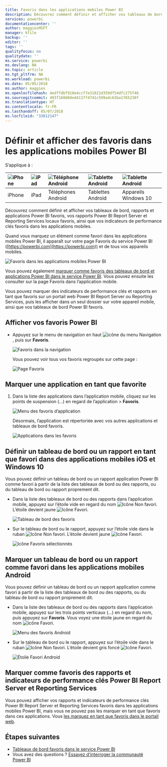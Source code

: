 ```yaml
---
title: Favoris dans les applications mobiles Power BI
description: Découvrez comment définir et afficher vos tableaux de bord, rapports et applications Power BI favoris, vos rapports Power BI Report Server et Reporting Services, ainsi que vos indicateurs de performance clés favoris dans les applications mobiles.
services: powerbi
documentationcenter: ''
author: maggiesMSFT
manager: kfile
backup: ''
editor: ''
tags: ''
qualityfocus: no
qualitydate: ''
ms.service: powerbi
ms.devlang: NA
ms.topic: article
ms.tgt_pltfrm: NA
ms.workload: powerbi
ms.date: 05/05/2018
ms.author: maggies
ms.openlocfilehash: 4edffdbf918e4ccf7e31821d359df54dfc275f46
ms.sourcegitcommit: 493f160d04ed411ff4741c599adc63ba1f65230f
ms.translationtype: HT
ms.contentlocale: fr-FR
ms.lasthandoff: 05/07/2018
ms.locfileid: "33812147"
---
```

# <a name="make-and-view-favorites-in-the-power-bi-mobile-apps"></a>Définir et afficher des favoris dans les applications mobiles Power BI
S’applique à :

| ![iPhone](media/mobile-apps-favorites/iphone-logo-50-px.png) | ![iPad](media/mobile-apps-favorites/ipad-logo-50-px.png) | ![Téléphone Android](media/mobile-apps-favorites/android-phone-logo-50-px.png) | ![Tablette Android](media/mobile-apps-favorites/android-tablet-logo-50-px.png) | ![Tablette Android](media/mobile-apps-favorites/win-10-logo-50-px.png) |
|:--- |:--- |:--- |:--- |:--- |
| iPhone |iPad |Téléphones Android |Tablettes Android |Appareils Windows 10 |

Découvrez comment définir et afficher vos tableaux de bord, rapports et applications Power BI favoris, vos rapports Power BI Report Server et Reporting Services locaux favoris, ainsi que vos indicateurs de performance clés favoris dans les applications mobiles.

Quand vous marquez un élément comme favori dans les applications mobiles Power BI, il apparaît sur votre page Favoris du service Power BI ([https://powerbi.com](https://powerbi.com)) et de tous vos appareils mobiles. 

![Favoris dans les applications mobiles Power BI](media/mobile-apps-find-content-mobile-devices/power-bi-android-favorites-reports.png)


Vous pouvez également [marquer comme favoris des tableaux de bord et applications Power BI dans le service Power BI](service-dashboard-favorite.md). Vous pouvez ensuite les consulter sur la page Favoris dans l’application mobile.

Vous pouvez marquer des indicateurs de performance clés et rapports en tant que favoris sur un portail web Power BI Report Server ou Reporting Services, puis les afficher dans un seul dossier sur votre appareil mobile, ainsi que vos tableaux de bord Power BI favoris.

## <a name="view-your-power-bi-favorites"></a>Afficher vos favoris Power BI
* Appuyez sur le menu de navigation en haut ![icône du menu Navigation](media/mobile-apps-favorites/power-bi-iphone-global-nav-button.png), puis sur **Favoris**.
  
  ![Favoris dans la navigation](media/mobile-apps-favorites/power-bi-ipad-faves-pbi-report-server.png)
  
  Vous pouvez voir tous vos favoris regroupés sur cette page :
  
  ![Page Favoris](media/mobile-apps-favorites/power-bi-ipad-favorites.png)

## <a name="make-an-app-a-favorite"></a>Marquer une application en tant que favorite
1. Dans la liste des applications dans l’application mobile, cliquez sur les points de suspension (...) en regard de l’application > **Favoris**.
   
    ![Menu des favoris d’application](media/mobile-apps-favorites/power-bi-android-favorite-app-ellipsis.png)
   
    Désormais, l’application est répertoriée avec vos autres applications et tableaux de bord favoris.
   
    ![Applications dans les favoris](media/mobile-apps-favorites/power-bi-android-favorite-apps.png)

## <a name="make-a-dashboard-or-report-a-favorite-in-the-ios-and-windows-10-mobile-apps"></a>Définir un tableau de bord ou un rapport en tant que favori dans des applications mobiles iOS et Windows 10
Vous pouvez définir un tableau de bord ou un rapport application Power BI comme favori à partir de la liste des tableaux de bord ou des rapports, ou du tableau de bord ou rapport proprement dit.

* Dans la liste des tableaux de bord ou des rapports dans l’application mobile, appuyez sur l’étoile vide en regard du nom ![Icône Non favori](media/mobile-apps-favorites/power-bi-mobile-not-favorite-icon.png). L’étoile devient jaune ![Icône Favori](media/mobile-apps-favorites/power-bi-mobile-yes-favorite-icon.png).
  
    ![Tableau de bord des favoris](media/mobile-apps-favorites/power-bi-mobile-make-dashboard-favorite.png)
* Sur le tableau de bord ou le rapport, appuyez sur l’étoile vide dans le ruban ![Icône Non favori](media/mobile-apps-favorites/power-bi-mobile-not-favorite-icon.png). L’étoile devient jaune ![Icône Favori](media/mobile-apps-favorites/power-bi-mobile-yes-favorite-icon.png).
  
    ![Icône Favoris sélectionnés](media/mobile-apps-favorites/power-bi-mobile-favorite-selected.png)

## <a name="make-a-dashboard-or-report-a-favorite-in-the-android-mobile-apps"></a>Marquer un tableau de bord ou un rapport comme favori dans les applications mobiles Android
Vous pouvez définir un tableau de bord ou un rapport application comme favori à partir de la liste des tableaux de bord ou des rapports, ou du tableau de bord ou rapport proprement dit.

* Dans la liste des tableaux de bord ou des rapports dans l’application mobile, appuyez sur les trois points verticaux (...) en regard du nom, puis appuyez sur **Favoris**. Vous voyez une étoile jaune en regard du nom ![icône Favori](media/mobile-apps-favorites/power-bi-mobile-yes-favorite-icon.png).
  
    ![Menu des favoris Android](media/mobile-apps-favorites/power-bi-android-make-favorite.png)
* Sur le tableau de bord ou le rapport, appuyez sur l’étoile vide dans le ruban ![Icône Non favori](media/mobile-apps-favorites/power-bi-mobile-not-favorite-icon.png). L’étoile devient gris foncé ![Icône Favori](media/mobile-apps-favorites/power-bi-android-favorite-icon.png).
  
    ![Étoile Favori Android](media/mobile-apps-favorites/power-bi-android-favorite-in-dashboard.png)

## <a name="make-favorite-power-bi-report-server-and-reporting-services-reports-and-kpis"></a>Marquer comme favoris des rapports et indicateurs de performance clés Power BI Report Server et Reporting Services
Vous pouvez afficher vos rapports et indicateurs de performance clés Power BI Report Server et Reporting Services favoris dans les applications mobiles Power BI, mais vous ne pouvez pas les marquer en tant que favoris dans ces applications. Vous [les marquez en tant que favoris dans le portail web](report-server/tutorial-explore-report-server-web-portal.md#tag-your-favorites). 

## <a name="next-steps"></a>Étapes suivantes
* [Tableaux de bord favoris dans le service Power BI](service-dashboard-favorite.md) 
* Vous avez des questions ? [Essayez d’interroger la communauté Power BI](http://community.powerbi.com/)

